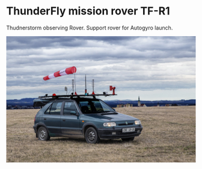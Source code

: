 # ThunderFly mission rover TF-R1
Thudnerstorm observing Rover. Support rover for Autogyro launch.

![](/doc/TF-R1.jpg)
